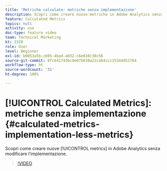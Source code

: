 ```yaml
---
title: 'Metriche calcolate: metriche senza implementazione'
description: Scopri come creare nuove metriche in Adobe Analytics senza modificare l’implementazione.
feature: Calculated Metrics
topics: null
activity: use
doc-type: feature video
team: Technical Marketing
kt: 2320
role: User
level: Beginner
exl-id: b0053a5b-cb95-4bad-a032-c6e810c38c56
source-git-commit: 8fc641743bc9e07b838a22ca64ccc15344d52764
workflow-type: ht
source-wordcount: '31'
ht-degree: 100%

---
```


# [!UICONTROL Calculated Metrics]: metriche senza implementazione {#calculated-metrics-implementation-less-metrics}

Scopri come creare nuove [!UICONTROL metrics] in Adobe Analytics senza modificare l’implementazione.

>[!VIDEO](https://video.tv.adobe.com/v/25407/?quality=12&learn=on)
